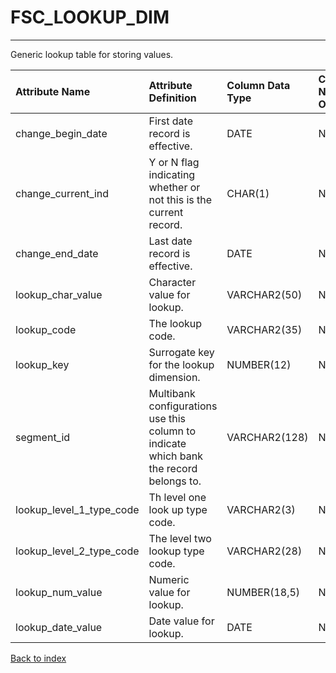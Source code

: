 # FSC_LOOKUP_DIM

---

Generic lookup table for storing values.

| Attribute Name           | Attribute Definition                                                                   | Column Data Type   | Column Null Option   | Column Is PK   | Column Is FK   |
|:-------------------------|:---------------------------------------------------------------------------------------|:-------------------|:---------------------|:---------------|:---------------|
| change_begin_date        | First date record is effective.                                                        | DATE               | Not Null             | No             | No             |
| change_current_ind       | Y or N flag indicating whether or not this is the current record.                      | CHAR(1)            | Not Null             | No             | No             |
| change_end_date          | Last date record is effective.                                                         | DATE               | Not Null             | No             | No             |
| lookup_char_value        | Character value for lookup.                                                            | VARCHAR2(50)       | Null                 | No             | No             |
| lookup_code              | The lookup code.                                                                       | VARCHAR2(35)       | Not Null             | No             | No             |
| lookup_key               | Surrogate key for the lookup dimension.                                                | NUMBER(12)         | Not Null             | Yes            | No             |
| segment_id               | Multibank configurations use this column to indicate which bank the record belongs to. | VARCHAR2(128)      | Not Null             | Yes            | No             |
| lookup_level_1_type_code | Th level one look up type code.                                                        | VARCHAR2(3)        | Not Null             | No             | No             |
| lookup_level_2_type_code | The level two lookup type code.                                                        | VARCHAR2(28)       | Not Null             | No             | No             |
| lookup_num_value         | Numeric value for lookup.                                                              | NUMBER(18,5)       | Null                 | No             | No             |
| lookup_date_value        | Date value for lookup.                                                                 | DATE               | Null                 | No             | No             |

[Back to index](./index.md)